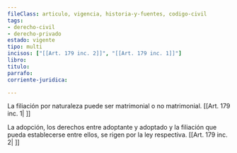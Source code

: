 ```yaml
---
fileClass: articulo, vigencia, historia-y-fuentes, codigo-civil
tags:
- derecho-civil
- derecho-privado
estado: vigente
tipo: multi
incisos: ["[[Art. 179 inc. 2]]", "[[Art. 179 inc. 1]]"]
libro:
titulo:
parrafo:
corriente-juridica:

---
```

La filiación por naturaleza puede ser matrimonial o no matrimonial. [[Art. 179 inc. 1| ]]

La adopción, los derechos entre adoptante y adoptado y la filiación que pueda establecerse entre ellos, se rigen por la ley respectiva. [[Art. 179 inc. 2| ]]